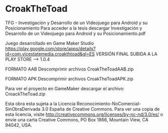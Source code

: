 # CroakTheToad
TFG - Investigación y Desarrollo de un Videojuego para Android y su Posicionamiento
Para acceder a la tesis descargar Investigación y Desarrollo de un Videojuego para Android y su Posicionamiento.pdf

Juego desarrollado en Game Maker Studio
https://play.google.com/store/apps/details?id=com.vicestatemedia.croakthtoad&gl=ES
VERSIÓN FINAL SUBIDA A LA PLAY STORE --> 1.0.4

FORMATO AAB
Descomprimir archivos CroakTheToadAAB.zip

FORMATO APK
Descomprimir archivos CroakTheToadAPK.zip

Para ver el proyecto en GameMaker descargar el archivo:
CroackTheToad.zip



Esta obra esta sujeta a la Licencia Reconocimiento-NoComercial-SinObraDerivada 3.0 España de Creative Commons. Para ver una copia de esta licencia, visite http://creativecommons.org/licenses/by-nc-nd/3.0/es/ o envíe una carta Creative Commons, PO Box 1866, Mountain View, CA 94042, USA.

